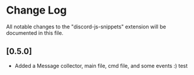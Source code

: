 # Change Log

All notable changes to the "discord-js-snippets" extension will be documented in this file.


## [0.5.0]
- Added a Message collector, main file, cmd file, and some events :)
test
